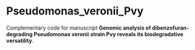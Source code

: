 # Pseudomonas_veronii_Pvy
Complementary code for manuscript **Genomic analysis of dibenzofuran-degrading Pseudomonas veronii strain Pvy reveals its biodegradative versatility**.
